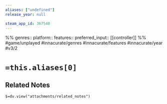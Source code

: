 ```yaml
---
aliases: ["undefined"]
release_year: null

steam_app_id: 367540
---
```

%%
genres:: 
platform:: 
features:: 
preferred_input:: [[controller]]
%%
#game/unplayed
#innacurate/genres
#innacurate/features
#innacurate/year
#v3/2

# `=this.aliases[0]`
## Related Notes
`$=dv.view("attachments/related_notes")`